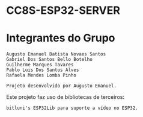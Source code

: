 # CC8S-ESP32-SERVER

# Integrantes do Grupo

    Augusto Emanuel Batista Novaes Santos
    Gabriel Dos Santos Bello Botelho
    Guilherme Marques Tavares
    Pablo Luis Dos Santos Alves
    Rafaela Mendes Lomba Pinho

    Projeto desenvolvido por Augusto Emanuel.

Este projeto faz uso de bibliotecas de terceiros:

    bitluni's ESP32Lib para suporte a vídeo no ESP32.
